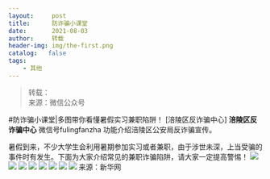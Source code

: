 ```yaml
---
layout:     post
title:      防诈骗小课堂
date:       2021-08-03
author:     转载
header-img: img/the-first.png
catalog:   false
tags:
    - 其他
---
```


<blockquote><p>转载：<br>
来源：微信公众号</p></blockquote>

#防诈骗小课堂|多图带你看懂暑假实习兼职陷阱！
[涪陵区反诈骗中心]
**涪陵区反诈骗中心**
微信号fulingfanzha
功能介绍涪陵区公安局反诈骗宣传。

暑假到来，不少大学生会利用暑期参加实习或者兼职，由于涉世未深，上当受骗的事件时有发生。下面为大家介绍常见的兼职诈骗陷阱，请大家一定提高警惕！
![]({{site.baseurl}}/postimg/YUyZ7AOL3olTW6Y9PUia5eOsGr3xl8FLAXVcXMBaMpCM3VcEibCx7dY1qXXTOmNQo05XaiaakiaWjXB2GNYXACkyaw.gif)
![]({{site.baseurl}}/postimg/jeg0lmIoJnj5GyS0ibf2veezRKiaE47icoHGZ8dNib0AAtR1wJPvLovZprpBhVyrq2cd8oib3uot2ic08euRsGfXpDDQ.png)
![]({{site.baseurl}}/postimg/jeg0lmIoJnj5GyS0ibf2veezRKiaE47icoHtXrzyAuEVJ6ajxeQOvay7ZZHY4Nia4ttibngcbD9oeFicguu3FvqS0R5w.png)
![]({{site.baseurl}}/postimg/jeg0lmIoJnj5GyS0ibf2veezRKiaE47icoHzc5AvlcTGj57KZEkaClte4uicsf6DkONn1gnibCEiaXfZe8vK6fibDc2aQ.png)
![]({{site.baseurl}}/postimg/jeg0lmIoJnj5GyS0ibf2veezRKiaE47icoHPc6fvKWxs4KhkTRtV3Fnt1MEbXwQBv6Zib0BtwQJiaI2qpy5zcuul4uw.png)
![]({{site.baseurl}}/postimg/jeg0lmIoJnj5GyS0ibf2veezRKiaE47icoHLDG0V5qT5NLZPlHRmgDYRjQBy7UOicbJlu4GAerTCMABJjISLp8KpbQ.png)
![]({{site.baseurl}}/postimg/jeg0lmIoJnj5GyS0ibf2veezRKiaE47icoHGaGI36uCjXC6dgWYfePuOQLG3R1Zm9RSicFLUzlb2aTaP1KmkRyrMRQ.png)
![]({{site.baseurl}}/postimg/jeg0lmIoJnj5GyS0ibf2veezRKiaE47icoHK7MfKhGG5b5XwHPacuaKeqUqmTmfzSVrU1FJ7cFCt3USib1wXPM29Xw.png)
来源：新华网
